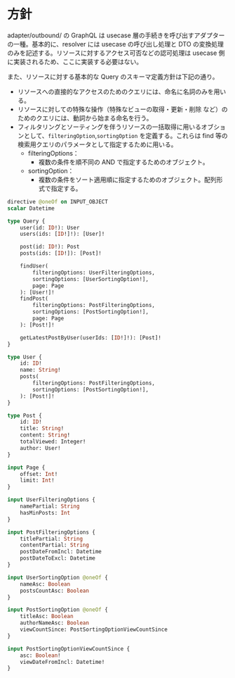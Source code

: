 # 方針
adapter/outbound/ の GraphQL は usecase 層の手続きを呼び出すアダプターの一種。基本的に、resolver には usecase の呼び出し処理と DTO の変換処理のみを記述する。リソースに対するアクセス可否などの認可処理は usecase 側に実装されるため、ここに実装する必要はない。


また、リソースに対する基本的な Query のスキーマ定義方針は下記の通り。
- リソースへの直接的なアクセスのためのクエリには、命名に名詞のみを用いる。
- リソースに対しての特殊な操作（特殊なビューの取得・更新・削除 など）のためのクエリには、動詞から始まる命名を行う。
- フィルタリングとソーティングを伴うリソースの一括取得に用いるオブションとして、`filteringOption`,`sortingOption` を定義する。これらは find 等の検索用クエリのパラメータとして指定するために用いる。
  - filteringOptions：
    - 複数の条件を順不同の AND で指定するためのオブジェクト。
  - sortingOption：
    - 複数の条件をソート適用順に指定するためのオブジェクト。配列形式で指定する。

```graphql
directive @oneOf on INPUT_OBJECT
scalar Datetime

type Query {
    user(id: ID!): User
    users(ids: [ID!]!): [User]!

    post(id: ID!): Post
    posts(ids: [ID!]): [Post]!

    findUser(
        filteringOptions: UserFilteringOptions,
        sortingOptions: [UserSortingOption!],
        page: Page
    ): [User!]!
    findPost(
        filteringOptions: PostFilteringOptions,
        sortingOptions: [PostSortingOption!],
        page: Page
    ): [Post!]!

    getLatestPostByUser(userIds: [ID!]!): [Post]!
}

type User {
    id: ID!
    name: String!
    posts(
        filteringOptions: PostFilteringOptions,
        sortingOptions: [PostSortingOption!],
    ): [Post!]!
}

type Post {
    id: ID!
    title: String!
    content: String!
    totalViewed: Integer!
    author: User!
}

input Page {
    offset: Int!
    limit: Int!
}

input UserFilteringOptions {
    namePartial: String
    hasMinPosts: Int
}

input PostFilteringOptions {
    titlePartial: String
    contentPartial: String
    postDateFromIncl: Datetime
    postDateToExcl: Datetime
}

input UserSortingOption @oneOf {
    nameAsc: Boolean
    postsCountAsc: Boolean
}

input PostSortingOption @oneOf {
    titleAsc: Boolean
    authorNameAsc: Boolean
    viewCountSince: PostSortingOptionViewCountSince
}

input PostSortingOptionViewCountSince {
    asc: Boolean!
    viewDateFromIncl: Datetime!
}
```